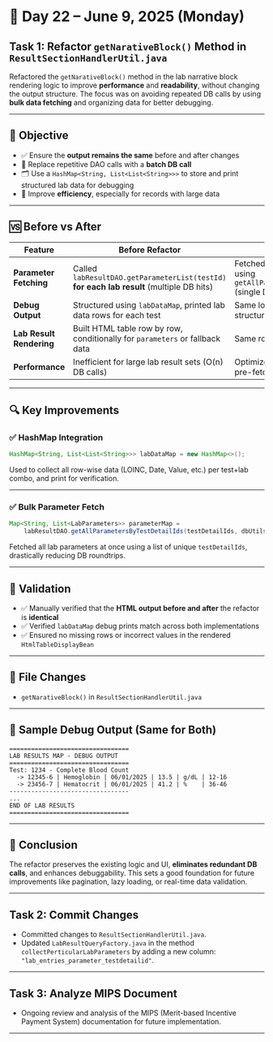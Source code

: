 # 📄 Day 22 – June 9, 2025 (Monday)

## Task 1: Refactor `getNarativeBlock()` Method in `ResultSectionHandlerUtil.java`

Refactored the `getNarativeBlock()` method in the lab narrative block rendering logic to improve **performance** and **readability**, without changing the output structure. The focus was on avoiding repeated DB calls by using **bulk data fetching** and organizing data for better debugging.

---

## 📌 Objective

* ✅ Ensure the **output remains the same** before and after changes
* 🧠 Replace repetitive DAO calls with a **batch DB call**
* 🗂️ Use a `HashMap<String, List<List<String>>>` to store and print structured lab data for debugging
* 🚀 Improve **efficiency**, especially for records with large data

---

## 🆚 Before vs After

| Feature                  | Before Refactor                                                                           | After Refactor                                                                                    |
| ------------------------ | ----------------------------------------------------------------------------------------- | ------------------------------------------------------------------------------------------------- |
| **Parameter Fetching**   | Called `labResultDAO.getParameterList(testId)` **for each lab result** (multiple DB hits) | Fetched **all lab parameters at once** using `getAllParametersByTestDetailIds()` (single DB call) |
| **Debug Output**         | Structured using `labDataMap`, printed lab data rows for each test                        | Same logic maintained with structured output using `HashMap`                                      |
| **Lab Result Rendering** | Built HTML table row by row, conditionally for `parameters` or fallback data              | Same row-building logic retained                                                                  |
| **Performance**          | Inefficient for large lab result sets (O(n) DB calls)                                     | Optimized using O(1) lookups from pre-fetched map                                                 |

---

## 🔍 Key Improvements

### ✅ **HashMap Integration**

```java
HashMap<String, List<List<String>>> labDataMap = new HashMap<>();
```

Used to collect all row-wise data (LOINC, Date, Value, etc.) per test+lab combo, and print for verification.

---

### ✅ **Bulk Parameter Fetch**

```java
Map<String, List<LabParameters>> parameterMap =
    labResultDAO.getAllParametersByTestDetailIds(testDetailIds, dbUtils);
```

Fetched all lab parameters at once using a list of unique `testDetailIds`, drastically reducing DB roundtrips.

---

## 🧪 Validation

* ✅ Manually verified that the **HTML output before and after** the refactor is **identical**
* ✅ Verified `labDataMap` debug prints match across both implementations
* ✅ Ensured no missing rows or incorrect values in the rendered `HtmlTableDisplayBean`

---

## 🧾 File Changes

* `getNarativeBlock()` in `ResultSectionHandlerUtil.java`

---

## 📸 Sample Debug Output (Same for Both)

```
=================================
LAB RESULTS MAP - DEBUG OUTPUT
=================================
Test: 1234 - Complete Blood Count
  -> 12345-6 | Hemoglobin | 06/01/2025 | 13.5 | g/dL | 12-16
  -> 23456-7 | Hematocrit | 06/01/2025 | 41.2 | %    | 36-46
---------------------------------
...
END OF LAB RESULTS
=================================
```

---

## 🧠 Conclusion

The refactor preserves the existing logic and UI, **eliminates redundant DB calls**, and enhances debuggability. This sets a good foundation for future improvements like pagination, lazy loading, or real-time data validation.

---

## Task 2: Commit Changes

* Committed changes to `ResultSectionHandlerUtil.java`.
* Updated `LabResultQueryFactory.java` in the method `collectPerticularLabParameters` by adding a new column: `"lab_entries_parameter_testdetailid"`.

---

## Task 3: Analyze MIPS Document

* Ongoing review and analysis of the MIPS (Merit-based Incentive Payment System) documentation for future implementation.

---
